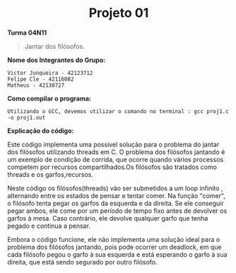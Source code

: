 <h1 align="center"> Projeto 01 </h1>

**Turma 04N11**


> Jantar dos filósofos.



**Nome dos Integrantes do Grupo:**

```
Victor Junqueira - 42123712
Felipe Cle - 42116082
Matheus - 42130727

```

**Como compilar o programa:**

```
Utilizando o GCC, devemos utilizar o comando no terminal : gcc proj1.c -o proj1.out

```

**Explicação do código:**

Este código implementa uma possível solução para o problema do jantar dos filósofos utilizando threads em C. O problema dos filósofos jantando é um exemplo de condição de corrida, que ocorre quando vários processos competem por recursos compartilhados.Os filósofos são tratados como threads e os garfos,recursos.

Neste código os filósofos(threads) vão ser submetidos a um loop infinito , alternando entre os estados de pensar e tentar comer. Na função "comer", o filósofo tenta pegar os garfos da esquerda e da direita. Se ele conseguir pegar ambos, ele come por um período de tempo fixo antes de devolver os garfos à mesa. Caso contrário, ele devolve qualquer garfo que tenha pegado e continua a pensar.

Embora o código funcione, ele não implementa uma solução ideal para o problema dos filósofos jantando, pois pode ocorrer um deadlock, em que cada filósofo pegou o garfo à sua esquerda e está esperando o garfo à sua direita, que está sendo segurado por outro filósofo.
